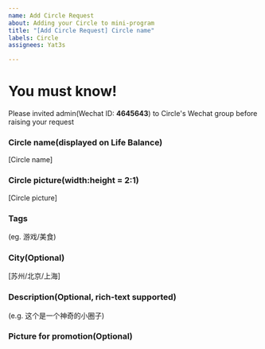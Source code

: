 ```yaml
---
name: Add Circle Request
about: Adding your Circle to mini-program
title: "[Add Circle Request] Circle name"
labels: Circle
assignees: Yat3s

---
```


# You must know!
Please invited admin(Wechat ID: **4645643**) to Circle's Wechat group before raising your request

### Circle name(displayed on Life Balance)
[Circle name]

### Circle picture(width:height = 2:1)
[Circle picture]

### Tags
(eg. 游戏/美食)

### City(Optional)
[苏州/北京/上海]

### Description(Optional, rich-text supported)
(e.g. 这个是一个神奇的小圈子)

### Picture for promotion(Optional)
